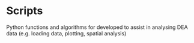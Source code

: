 # Scripts

Python functions and algorithms for developed to assist in analysing DEA data (e.g. loading data, plotting, spatial analysis)